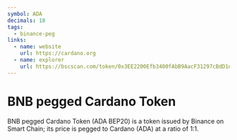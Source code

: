```yaml
---
symbol: ADA
decimals: 18
tags:
  - binance-peg
links:
  - name: website
    url: https://cardano.org
  - name: explorer
    url: https://bscscan.com/token/0x3EE2200Efb3400fAbB9AacF31297cBdD1d435D47
---
```


# BNB pegged Cardano Token

BNB pegged Cardano Token (ADA BEP20) is a token issued by Binance on Smart Chain; its price is pegged to Cardano (ADA) at a ratio of 1:1.
